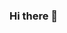 ### Hi there 👋

<!--
**O0778Glitch/O0778Glitch** is a ✨ _special_ ✨ repository because its `README.md` (this file) appears on your GitHub profile.

Here are some ideas to get you started:

```cpp
e


```
-->
